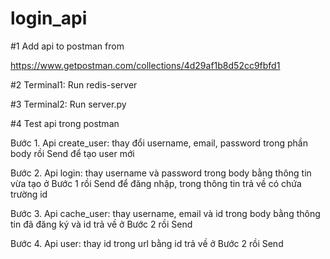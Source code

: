 # login_api

#1 Add api to postman from 

https://www.getpostman.com/collections/4d29af1b8d52cc9fbfd1

#2 Terminal1: Run redis-server

#3 Terminal2: Run server.py

#4 Test api trong postman

Bước 1. Api create_user: thay đổi username, email, password trong phần body rồi Send để tạo user mới

Bước 2. Api login: thay username và password trong body bằng thông tin vừa tạo ở Bước 1 rồi Send để đăng nhập, trong thông tin trả về có chứa trường id

Bước 3. Api cache_user: thay username, email và id trong body bằng thông tin đã đăng ký và id trả về ở Bước 2 rồi Send

Bước 4. Api user: thay id trong url bằng id trả về ở Bước 2 rồi Send
